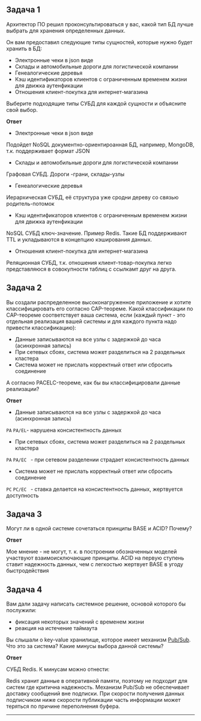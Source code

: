 ## Задача 1

Архитектор ПО решил проконсультироваться у вас, какой тип БД
лучше выбрать для хранения определенных данных.

Он вам предоставил следующие типы сущностей, которые нужно будет хранить в БД:

- Электронные чеки в json виде
- Склады и автомобильные дороги для логистической компании
- Генеалогические деревья
- Кэш идентификаторов клиентов с ограниченным временем жизни для движка аутенфикации
- Отношения клиент-покупка для интернет-магазина

Выберите подходящие типы СУБД для каждой сущности и объясните свой выбор.

**Ответ**

- Электронные чеки в json виде

Подойдет NoSQL документно-ориентироанная БД, например, MongoDB, т.к. поддерживает формат JSON

- Склады и автомобильные дороги для логистической компании

Графовая  СУБД. Дороги -грани, склады-узлы

- Генеалогические деревья

Иерархическая СУБД, её структура уже сродни  дереву со связью родитель-потомок

- Кэш идентификаторов клиентов с ограниченным временем жизни для движка аутенфикации

NoSQL СУБД ключ-значение. Пример Redis. Такие БД поддерживают TTL и укладываются в концепцию кэширования данных.

- Отношения клиент-покупка для интернет-магазина

Реляционная СУБД,  т.к. отношения клиент-товар-покупка легко представляюся в совокупности таблиц с ссылкамт друг на друга.
## Задача 2

Вы создали распределенное высоконагруженное приложение и хотите классифицировать его согласно
CAP-теореме. Какой классификации по CAP-теореме соответствует ваша система, если
(каждый пункт - это отдельная реализация вашей системы и для каждого пункта надо привести классификацию):

- Данные записываются на все узлы с задержкой до часа (асинхронная запись)
- При сетевых сбоях, система может разделиться на 2 раздельных кластера
- Система может не прислать корректный ответ или сбросить соединение

А согласно PACELC-теореме, как бы вы классифицировали данные реализации?

**Ответ**

- Данные записываются на все узлы с задержкой до часа (асинхронная запись)

`PA` ` PA/EL `- нарушена консистентность  данных

- При сетевых сбоях, система может разделиться на 2 раздельных кластера

`PA`  `PA/EС ` - при сетевом разделении страдает консистентность данных

- Система может не прислать корректный ответ или сбросить соединение

`PC` `PC/EС ` - ставка делается на консистентность данных, жертвуется  доступность




## Задача 3

Могут ли в одной системе сочетаться принципы BASE и ACID? Почему?

**Ответ**

Мое мнение - не могут, т. к. в построении обозначенных моделей  участвуют взаимоисключающие принципы. ACID на первую ступень ставит надежность данных, чем  с легкостью жертвует BASE в угоду быстродействия 

## Задача 4

Вам дали задачу написать системное решение, основой которого бы послужили:

- фиксация некоторых значений с временем жизни
- реакция на истечение таймаута

Вы слышали о key-value хранилище, которое имеет механизм [Pub/Sub](https://habr.com/ru/post/278237/).
Что это за система? Какие минусы выбора данной системы?

**Ответ**

СУБД Redis. К минусам можно отнести:

Redis хранит данные в оперативной памяти, поэтому не подходит для систем где критична надежность. 
Механизм Pub/Sub не обеспечивает доставку сообщений вне подписки.
При скорости получения данных подписчиком ниже скорости   публикации  часть информации может теряться по причине переполнения буфера.


---
